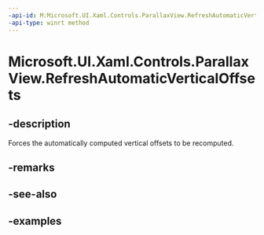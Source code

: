 ```yaml
---
-api-id: M:Microsoft.UI.Xaml.Controls.ParallaxView.RefreshAutomaticVerticalOffsets
-api-type: winrt method
---
```


<!-- Method syntax.
public void ParallaxView.RefreshAutomaticVerticalOffsets()
-->

# Microsoft.UI.Xaml.Controls.ParallaxView.RefreshAutomaticVerticalOffsets

## -description

Forces the automatically computed vertical offsets to be recomputed.

## -remarks

## -see-also

## -examples

